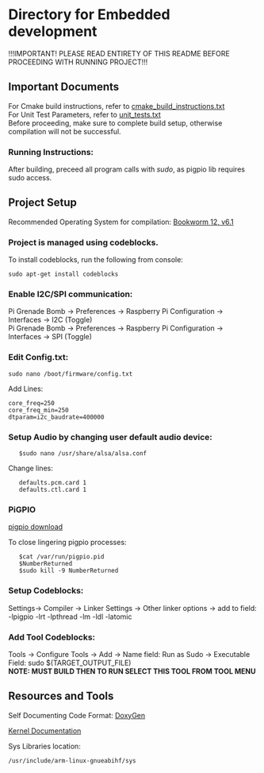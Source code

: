 # Directory for Embedded development  
  
!!!IMPORTANT! PLEASE READ ENTIRETY OF THIS README BEFORE PROCEEDING WITH RUNNING PROJECT!!!  
  
## Important Documents  
  
For Cmake build instructions, refer to [cmake_build_instructions.txt]("./embedded/cmake_build_instructions.txt")  
For Unit Test Parameters, refer to [unit_tests.txt]("./embedded/unit_tests.txt")  
Before proceeding, make sure to complete build setup, otherwise compilation will not be successful.  
  
### Running Instructions:  
After building, preceed all program calls with _sudo_, as pigpio lib requires sudo access.  
  
## Project Setup  
  
Recommended Operating System for compilation: [Bookworm 12, v6.1](https://downloads.raspberrypi.com/raspios_full_armhf/images/raspios_full_armhf-2023-12-06/2023-12-05-raspios-bookworm-armhf-full.img.xz)
  
### Project is managed using codeblocks.  
To install codeblocks, run the following from console:  
```
sudo apt-get install codeblocks  
```  
### Enable I2C/SPI communication:  
Pi Grenade Bomb -> Preferences -> Raspberry Pi Configuration -> Interfaces -> I2C (Toggle)  
Pi Grenade Bomb -> Preferences -> Raspberry Pi Configuration -> Interfaces -> SPI (Toggle)  
  
### Edit Config.txt:  
```
sudo nano /boot/firmware/config.txt
``` 
Add Lines:  
```
core_freq=250  
core_freq_min=250  
dtparam=i2c_baudrate=400000  
```  
### Setup Audio by changing user default audio device:  
```
   $sudo nano /usr/share/alsa/alsa.conf
```
Change lines:
```
   defaults.pcm.card 1  
   defaults.ctl.card 1  
```
### PiGPIO
[pigpio download](https://abyz.me.uk/rpi/pigpio/download.html)  
  
To close lingering pigpio processes:  
```
   $cat /var/run/pigpio.pid  
   $NumberReturned   
   $sudo kill -9 NumberReturned
```
  
### Setup Codeblocks:  
Settings-> Compiler -> Linker Settings -> Other linker options -> add to field: -lpigpio -lrt -lpthread -lm -ldl -latomic  
  
### Add Tool Codeblocks:  
Tools -> Configure Tools -> Add -> Name field: Run as Sudo -> Executable Field: sudo $(TARGET_OUTPUT_FILE)   
**NOTE: MUST BUILD THEN TO RUN SELECT THIS TOOL FROM TOOL MENU**  
  
## Resources and Tools
  
Self Documenting Code Format: [DoxyGen](https://www.doxygen.nl/manual/docblocks.html)    
  
[Kernel Documentation](https://www.kernel.org/doc/Documentation/)  
  
Sys Libraries location:  
```
/usr/include/arm-linux-gnueabihf/sys
```
